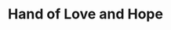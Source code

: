 ---
pid: llp454
title: Hand of Love and Hope
location_transcription: PAFA
coordinates: "[-75.1656784, 39.9556166]"
zipcode: 
gen_neighborhood: 
neighborhood: 
outside_phl: 
age: 
age_range: 
instagram: 
image_file_name: llp_454.jpg
proposal_transcription: |-
  Tree of love and hope.

  This is for hope and love around the world.

  Love is like air
topic: Uplifting,Love
topic_summary: 0, 0
type: 2D,Image
keywords_other: tree, hope, heart
credit: Nayla Cobri
image_labels: 
twitter: 
facebook: 
permalink: "/monuments/llp454/"
layout: item-page
---